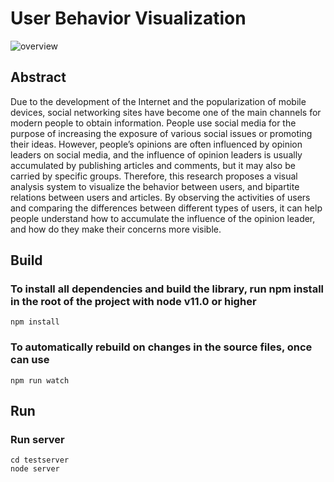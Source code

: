 # User Behavior Visualization
![overview](https://i.imgur.com/YV3UG0G.png "system overview")

Abstract
----
Due to the development of the Internet and the popularization of mobile devices, social networking sites have become one of the main channels for modern people to obtain information. People use social media for the purpose of increasing the exposure of various social issues or promoting their ideas. However, people’s opinions are often influenced by opinion leaders on social media, and the influence of opinion leaders is usually accumulated by publishing articles and comments, but it may also be carried by specific groups. Therefore, this research proposes a visual analysis system to visualize the behavior between users, and bipartite relations between users and articles. By observing the activities of users and comparing the differences between different types of users, it can help people understand how to accumulate the influence of the opinion leader, and how do they make their concerns more visible.

Build
----------------------
### To install all dependencies and build the library, run npm install in the root of the project with node v11.0 or higher
    npm install
### To automatically rebuild on changes in the source files, once can use
    npm run watch
    
Run
----
### Run server
    cd testserver
    node server
